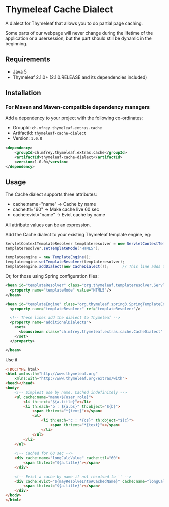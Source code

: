 
Thymeleaf Cache Dialect
========================

A dialect for Thymeleaf that allows you to do partial page caching.

Some parts of our webpage will never change during the lifetime of the application or a usersession, but the part should still be dynamic in the beginning.


Requirements
------------

 - Java 5
 - Thymeleaf 2.1.0+ (2.1.0.RELEASE and its dependencies included)


Installation
------------

### For Maven and Maven-compatible dependency managers
Add a dependency to your project with the following co-ordinates:

 - GroupId: `ch.mfrey.thymeleaf.extras.cache`
 - ArtifactId: `thymeleaf-cache-dialect`
 - Version: `1.0.0`

```xml
<dependency>
	<groupId>ch.mfrey.thymeleaf.extras.cache</groupId>
	<artifactId>thymeleaf-cache-dialect</artifactId>
	<version>1.0.0</version>
</dependency>
```

Usage
-----

The Cache dialect supports three attributes:

 - cache:name="name" -> Cache by name
 - cache:ttl="60" -> Make cache live 60 sec
 - cache:evict="name" -> Evict cache by name
 
All attribute values can be an expression.



Add the Cache dialect to your existing Thymeleaf template engine, eg:

```java
ServletContextTemplateResolver templateresolver = new ServletContextTemplateResolver();
templateresolver.setTemplateMode("HTML5");

templateengine = new TemplateEngine();
templateengine.setTemplateResolver(templateresolver);
templateengine.addDialect(new CacheDialect());		// This line adds the dialect to Thymeleaf
```

Or, for those using Spring configuration files:

```xml
<bean id="templateResolver" class="org.thymeleaf.templateresolver.ServletContextTemplateResolver">
  <property name="templateMode" value="HTML5"/>
</bean>

<bean id="templateEngine" class="org.thymeleaf.spring3.SpringTemplateEngine">
  <property name="templateResolver" ref="templateResolver"/>

  <!-- These lines add the dialect to Thymeleaf -->
  <property name="additionalDialects">
    <set>
      <beans:bean class="ch.mfrey.thymeleaf.extras.cache.CacheDialect" />
    </set>
  </property>

</bean>
```

Use it
```html
<!DOCTYPE html>
<html xmlns:th="http://www.thymeleaf.org"
	xmlns:with="http://www.thymeleaf.org/extras/with">
<head></head>
<body>
	<!-- Simplest use by name. Cached indefinitely -->
	<ul cache:name="menu+${user_role}">
		<li th:text="${a.title}"></li>
		<li th:each="b : ${a.bs}" th:object="${b}">
			<span th:text="*{text}"></span>
			<ul>
				<li th:each="c : *{cs}" th:object="${c}">
					<span th:text="*{text}"></span>
				</li>
			</ul>
		</li>
	</ul>
	
	<!-- Cached for 60 sec -->
	<div cache:name="longCalcValue" cache:ttl="60">
		<span th:text="${a.title}"></span>
	</div>
	
	<!-- Evict a cache by name if not resolved to '' -->
	<div cache:evict="${mayResolveIntoACachedName}" cache:name="longCalcValue">
		<span th:text="${a.title}"></span>
	</div>
</body>
</html>
```